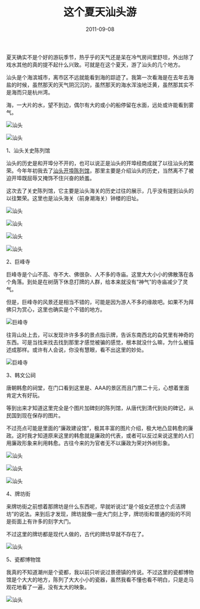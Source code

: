 ﻿---
title: "这个夏天汕头游"
date: 2011-09-08
categories: 
  - "travels"
tags: 
  - "巨峰寺"
  - "汕头"
  - "潮州"
  - "牌坊街"
  - "韩愈"
---

夏天确实不是个好的游玩季节，热乎乎的天气还是呆在冷气房间里舒坦，外出除了戏水其他的真的提不起什么兴致。可就是在这个夏天，游了汕头的几个地方。

汕头是个海滨城市，离市区不远就能看到海的踪迹了。我第一次看海是在去年去海盐的时候，虽然那天的天气阴沉沉的，虽然那天的海水浑浊地泛黄，虽然那其实不是海而只是杭州湾。

海，一大片的水，望不到边，偶尔有大的或小的船停留在水面，远处或许能看到雾气。

![汕头](/images/6052294955_c66cbfdd1d_z.jpg)<!--more-->

![汕头](/images/6052854872_323d6b7c6f_z.jpg)

1、汕头关史陈列馆

汕头的历史是和开埠分不开的，也可以说正是汕头的开埠经商成就了以往汕头的繁荣。今年年初我去了[汕头开埠陈列馆](http://www.jfsay.com/archives/242.html "汕头的老房子")，那里主要是介绍汕头的历史，当然离不了被迫开埠既屈辱又掩饰不住兴奋的娇羞。

这次去了关史陈列馆，它主要是汕头海关的历史过往的展示，几乎没有提到汕头的以往繁荣。这里也是汕头海关（前身潮海关）钟楼的旧址。

![汕头](/images/6052270503_bd8c16f166_z.jpg)

![汕头](/images/6052822492_6d6db7d106_z.jpg)

![汕头](/images/6052821804_d21caea511_z.jpg)

![汕头](/images/6052272679_2d00e4221b_z.jpg)

2、巨峰寺

巨峰寺是个山不高、寺不大、佛很杂、人不多的寺庙。这里大大小小的佛散落在各个角落。到处是在树荫下休息打牌的人群，给本来就没有“神气”的寺庙减少了灵气。

但是，巨峰寺的风景还是相当不错的，可能是因为游人不多的缘故吧。如果不为拜佛只为赏心，这里也确实是个不错的地方。

![巨峰寺](/images/6199098413_1b54edd5bb_z.jpg)

往背山处上去，可以发现许许多多的景点指示牌，告诉东南西北的旮旯里有神奇的东西。可是当找来找去找到那里才感觉被骗的感觉，根本就没什么嘛，为什么被描述成那样。或许有人会说，你没有慧眼，看不出这里的妙处。

![巨峰寺](/images/6199614058_1a32d32388_z.jpg)

3、韩文公祠

唐朝韩愈的祠堂，在门口看到这里是、AAA的景区而且门票二十元，心想着里面肯定大有好玩。

等到出来才知道这里完全是个图片加碑刻的陈列馆，从唐代到清代到处的碑记，从民国到现在保存的图片。

不过亮点可能是里面的“廉政建设馆”，极其丰富的图片介绍，极大地凸显韩愈的廉政。这时我才知道原来这里的韩愈就是廉政的代表，或者可以反过来说这里的人们用廉政形象来利用韩愈。古往今来的为官者无不以廉政为荣对外树形象。

![汕头](/images/6052276197_f89dbcfd08_z.jpg)

![汕头](/images/6052824078_eb16f6a3b2_z.jpg)

![汕头](/images/6052827618_49a96946ce_z.jpg)

4、牌坊街

来牌坊街之前想着那牌坊是什么东西呢，早就听说过“是个妓女还想立个贞洁牌坊”的说法。来到后才发现，牌坊就像一座大门刻上字，牌坊街和普通的街的不同是街面上有许多的刻字大门。

不过这里的牌坊都是现代人做的，古代的牌坊早就不存在了。

![汕头](/images/6052278791_8c6136a708_z.jpg)

5、瓷都博物馆

我真的不知道潮州是个瓷都，我以前只听说过景德镇的传说。不过这里的瓷都博物馆是个大大的地方，陈列了大大小小的瓷器，虽然我看不懂也看不明白，只是走马观花地看了一遍，没有太大的映象。

![汕头](/images/6052830278_20d3a6ec94_z.jpg)
